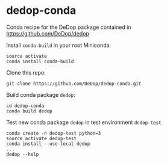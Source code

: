 # dedop-conda

Conda recipe for the DeDop package contained in https://github.com/DeDop/dedop

Install `conda-build` in your root Miniconda:

    source activate
    conda install conda-build
    
Clone this repo:
    
    git clone https://github.com/DeDop/dedop-conda.git
    
Build conda package `dedop`:
    
    cd dedop-conda
    conda build dedop
     
     
Test new conda package `dedop` in test environment `dedop-test`
     
    conda create -n dedop-test python=3
    source activate dedop-test
    conda install --use-local dedop
    ...
    dedop --help
